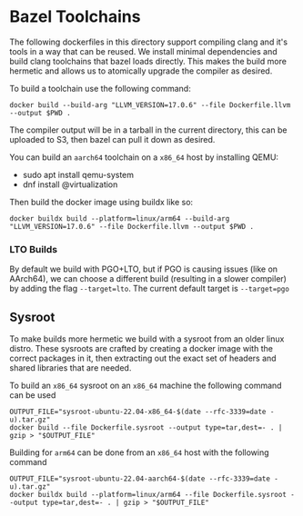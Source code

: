# Bazel Toolchains

The following dockerfiles in this directory support compiling clang and it's tools in a way that can be reused.
We install minimal dependencies and build clang toolchains that bazel loads directly. This makes the build more
hermetic and allows us to atomically upgrade the compiler as desired. 

To build a toolchain use the following command:

```
docker build --build-arg "LLVM_VERSION=17.0.6" --file Dockerfile.llvm --output $PWD .
```

The compiler output will be in a tarball in the current directory, this can be uploaded to S3, then bazel can pull
it down as desired.

You can build an `aarch64` toolchain on a `x86_64` host by installing QEMU:

* sudo apt install qemu-system
* dnf install @virtualization

Then build the docker image using buildx like so:

```
docker buildx build --platform=linux/arm64 --build-arg "LLVM_VERSION=17.0.6" --file Dockerfile.llvm --output $PWD .
```

### LTO Builds

By default we build with PGO+LTO, but if PGO is causing issues (like on AArch64), we can choose a different build (resulting
in a slower compiler) by adding the flag `--target=lto`. The current default target is `--target=pgo`


## Sysroot

To make builds more hermetic we build with a sysroot from an older linux distro. These sysroots are crafted by creating a docker image with
the correct packages in it, then extracting out the exact set of headers and shared libraries that are needed.

To build an `x86_64` sysroot on an `x86_64` machine the following command can be used

```
OUTPUT_FILE="sysroot-ubuntu-22.04-x86_64-$(date --rfc-3339=date -u).tar.gz"
docker build --file Dockerfile.sysroot --output type=tar,dest=- . | gzip > "$OUTPUT_FILE"
```

Building for `arm64` can be done from an `x86_64` host with the following command

```
OUTPUT_FILE="sysroot-ubuntu-22.04-aarch64-$(date --rfc-3339=date -u).tar.gz"
docker buildx build --platform=linux/arm64 --file Dockerfile.sysroot --output type=tar,dest=- . | gzip > "$OUTPUT_FILE"
```
